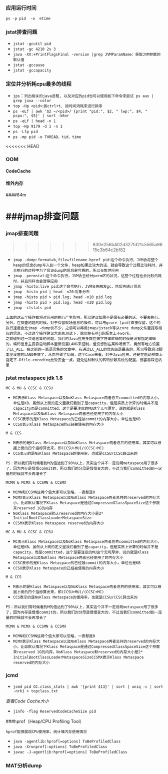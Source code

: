 ### 应用运行时间

`ps -p pid  -o  etime`

### jstat排查问题

* `jstat -gcutil pid`
* `jstat -gc 4210 2s 3`
* `java -XX:+PrintFlagsFinal -version |grep JVMParamName`:` 获取JVM参数的默认值`
* `jstat -gccause`
* `jstat -gccapacity `

### 定位并分析耗cpu最多的线程

* `jps`：`列出相关的java进程, 以及对应的pid也可以使用如下命令来尝试 ps aux | grep java --color   `
* `top -Hp <pid>`:`按ctrl+t, 按时间消耗来进行排序`
* `ps -eLf | awk '$2 ~/<pid>/ {print "pid:", $2, " lwp:", $4, " pcpu:", $5}' | sort -k6nr    `
* `ps -eLf | head -n 1         `
* `top -Hp 9179 -d 1 -n 1 `
* `ps -Lfp pid `
* `ps -mp pid -o THREAD，tid，time `

<<<<<<< HEAD
### OOM

#### CodeCache

#### 堆外内存

####64m

###jmap排查问题
=======
### jmap排查问题
>>>>>>> 830e256b402d327fd21c5565a9615e3b64c2bf82

* `jmap -dump:format=b,file=filename.hprof pid`:`这个命令执行，JVM会将整个heap的信息dump写入到一个文件，heap如果比较大的话，就会导致这个过程比较耗时，并且执行的过程中为了保证dump的信息是可靠的，所以会暂停应用`
* `jmap -permstat`:`这个命令执行，JVM会去统计perm区的状况，这整个过程也会比较的耗时，并且同样也会暂停应用`
* `jmap -histo:live pid`:`这个命令执行，JVM会先触发gc，然后再统计信息`
* `jmap -histo pid | head -n20`:`对象分布`
* `jmap -histo pid > pid.log; head -n20 pid.log`
* `jmap -histo pid > pid.log; head -n20 pid.log`
* `jmap -clstats pid  `

```
上面的这三个操作都将对应用的执行产生影响，所以建议如果不是很有必要的话，不要去执行。
另外，在排查问题的时候，对于保留现场信息的操作，可以用gcore [pid]直接保留，这个的执行速度会比jmap -dump快不少，之后可以再用jmap/jstack等从core dump文件里提取相应的信息，不过这个操作建议大家先测试下，貌似在有些jdk版本上不work。
之前碰到过一次语言集的问题，我们的Java应用多数在做字符串转码的时候是没有指定编码的，编码信息主要靠启动脚本里面设置LANG来控制，但没想到在某种场景下，竟然有地方设置了LC_ALL，在之前的一篇语言集的文章中，有讲过LC_ALL的优先级是最高的，所以导致启动脚本里设置的LANG失效了，从而导致了乱码，这个Case来看，对于Java应用，还是在启动参数上指定下-Dfile.encoding比较安全一点，避免这种默认的转码依赖系统的配置，很容易踩进坑里
```

### jstat metaspace jdk 1.8

`MC & MU & CCSC & CCSU`

* `MC表示Klass Metaspace以及NoKlass Metaspace两者总共committed的内存大小，单位是KB，虽然从上面的定义里我们看到了是capacity，但是实质上计算的时候并不是capacity而是committed，这个是要注意的MU这个无可厚非，说的就是Klass Metaspace以及NoKlass Metaspace两者已经使用了的内存大小`
* `CCSC表示的是Klass Metaspace的已经被commit的内存大小，单位也是KB`
* `CCSU表示Klass Metaspace的已经被使用的内存大小`

`M & CCS`

* `M表示的是Klass Metaspace以及NoKlass Metaspace两者总共的使用率，其实可以根据上面的四个指标算出来，即(CCSU+MU)/(CCSC+MC)`
* `CCS表示的是NoKlass Metaspace的使用率，也就是CCSU/CCSC算出来的`

`PS：所以我们有时候看到M的值达到了90%以上，其实这个并不一定说明metaspace用了很多了，因为内存是慢慢commit的，所以我们的分母是慢慢变大的，不过当我们committed到一定量的时候就不会再增长了`

`MCMN & MCMX & CCSMN & CCSMX`

* `MCMN和CCSMN这两个值大家可以忽略，一直都是0`
* `MCMX表示Klass Metaspace以及NoKlass Metaspace两者总共的reserved的内存大小，比如默认情况下Klass Metaspace是通过CompressedClassSpaceSize这个参数来reserved 1G的内存`
* `NoKlass Metaspace默认reserved的内存大小是2* InitialBootClassLoaderMetaspaceSize`
* `CCSMX表示Klass Metaspace reserved的内存大小`

`MC & MU & CCSC & CCSU`

* `MC表示Klass Metaspace以及NoKlass Metaspace两者总共committed的内存大小，单位是KB，虽然从上面的定义里我们看到了是capacity，但是实质上计算的时候并不是capacity，而是committed，这个是要注意的MU这个无可厚非，说的就是Klass Metaspace以及NoKlass Metaspace两者已经使用了的内存大小`
* `CCSC表示的是Klass Metaspace的已经被commit的内存大小，单位也是KB`
* `CCSU表示Klass Metaspace的已经被使用的内存大小`

`M & CCS`

* `M表示的是Klass Metaspace以及NoKlass Metaspace两者总共的使用率，其实可以根据上面的四个指标算出来，即(CCSU+MU)/(CCSC+MC)`
* `CCS表示的是NoKlass Metaspace的使用率，也就是CCSU/CCSC算出来的`

`PS：所以我们有时候看到M的值达到了90%以上，其实这个并不一定说明metaspace用了很多了，因为内存是慢慢commit的，所以我们的分母是慢慢变大的，不过当我们committed到一定量的时候就不会再增长了`

`MCMN & MCMX & CCSMN & CCSMX`

* `MCMN和CCSMN这两个值大家可以忽略，一直都是0`
* `MCMX表示Klass Metaspace以及NoKlass Metaspace两者总共的reserved的内存大小，比如默认情况下Klass Metaspace是通过CompressedClassSpaceSize这个参数来reserved 1G的内存，NoKlass Metaspace默reserved的内存大小是2* InitialBootClassLoaderMetaspaceSizeCCSMX表示Klass Metaspace reserved的内存大小`

### jcmd

* `jcmd pid GC.class_stats | awk '{print $13}' | sort | uniq -c | sort -nrk1 > topclass.txt `

*查看Code Cache大小*

* `jinfo -flag ReservedCodeCacheSize pid`

###hprof（Heap/CPU Profiling Tool）

`hprof能够展现CPU使用率，统计堆内存使用情况`

* `java -agentlib:hprof[=options] ToBeProfiledClass`
* `java -Xrunprof[:options] ToBeProfiledClass`
* `javac -J-agentlib:hprof[=options] ToBeProfiledClass`

### MAT分析dump

